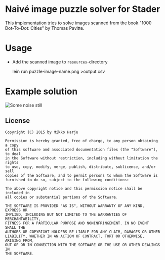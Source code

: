 # Naivé image puzzle solver for Stader

This implementation tries to solve images scanned from the book "1000 Dot-To-Dot: Cities" by Thomas Pavitte.

# Usage

* Add the scanned image to `resources`-directory

    lein run puzzle-image-name.png >output.csv

# Example solution

![Some noise still](http://play.taiste.fi/random/stader.png)

## License

    Copyright (C) 2015 by Mikko Harju

    Permission is hereby granted, free of charge, to any person obtaining a copy
    of this software and associated documentation files (the "Software"), to deal
    in the Software without restriction, including without limitation the rights
    to use, copy, modify, merge, publish, distribute, sublicense, and/or sell
    copies of the Software, and to permit persons to whom the Software is
    furnished to do so, subject to the following conditions:

    The above copyright notice and this permission notice shall be included in
    all copies or substantial portions of the Software.

    THE SOFTWARE IS PROVIDED "AS IS", WITHOUT WARRANTY OF ANY KIND, EXPRESS OR
    IMPLIED, INCLUDING BUT NOT LIMITED TO THE WARRANTIES OF MERCHANTABILITY,
    FITNESS FOR A PARTICULAR PURPOSE AND NONINFRINGEMENT. IN NO EVENT SHALL THE
    AUTHORS OR COPYRIGHT HOLDERS BE LIABLE FOR ANY CLAIM, DAMAGES OR OTHER
    LIABILITY, WHETHER IN AN ACTION OF CONTRACT, TORT OR OTHERWISE, ARISING FROM,
    OUT OF OR IN CONNECTION WITH THE SOFTWARE OR THE USE OR OTHER DEALINGS IN
    THE SOFTWARE.
